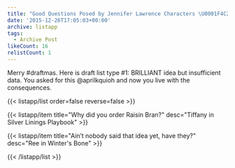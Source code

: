 ```yaml
---
title: "Good Questions Posed by Jennifer Lawrence Characters \U0001F4C2"
date: '2015-12-26T17:05:03+00:00'
archive: listapp
tags: 
  - Archive Post
likeCount: 16
relistCount: 1
---
```


Merry #draftmas. Here is draft list type #1: BRILLIANT idea but insufficient data. You asked for this @aprilkquioh and now you live with the consequences.

<!--more-->

{{< listapp/list order=false reverse=false >}}

   {{< listapp/item title="Why did you order Raisin Bran?"
      desc="Tiffany in Silver Linings Playbook" >}}

   {{< listapp/item title="Ain’t nobody said that idea yet, have they?"
      desc="Ree in Winter's Bone" >}}

{{< /listapp/list >}}
